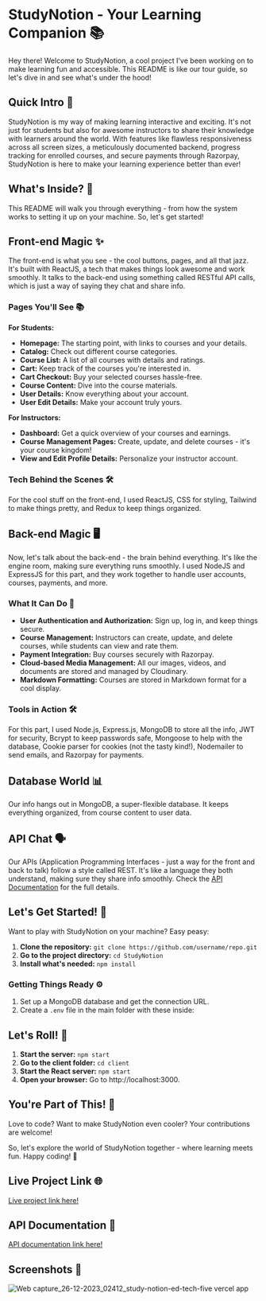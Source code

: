 # StudyNotion - Your Learning Companion 📚

Hey there! Welcome to StudyNotion, a cool project I've been working on to make learning fun and accessible. This README is like our tour guide, so let's dive in and see what's under the hood!

## Quick Intro 🌟

StudyNotion is my way of making learning interactive and exciting. It's not just for students but also for awesome instructors to share their knowledge with learners around the world. With features like flawless responsiveness across all screen sizes, a meticulously documented backend, progress tracking for enrolled courses, and secure payments through Razorpay, StudyNotion is here to make your learning experience better than ever!

## What's Inside? 🧐

This README will walk you through everything - from how the system works to setting it up on your machine. So, let's get started!

## Front-end Magic ✨

The front-end is what you see - the cool buttons, pages, and all that jazz. It's built with ReactJS, a tech that makes things look awesome and work smoothly. It talks to the back-end using something called RESTful API calls, which is just a way of saying they chat and share info.

### Pages You'll See 📚

**For Students:**
- **Homepage:** The starting point, with links to courses and your details.
- **Catalog:** Check out different course categories.
- **Course List:** A list of all courses with details and ratings.
- **Cart:** Keep track of the courses you're interested in.
- **Cart Checkout:** Buy your selected courses hassle-free.
- **Course Content:** Dive into the course materials.
- **User Details:** Know everything about your account.
- **User Edit Details:** Make your account truly yours.

**For Instructors:**
- **Dashboard:** Get a quick overview of your courses and earnings.
- **Course Management Pages:** Create, update, and delete courses - it's your course kingdom!
- **View and Edit Profile Details:** Personalize your instructor account.

### Tech Behind the Scenes 🛠️

For the cool stuff on the front-end, I used ReactJS, CSS for styling, Tailwind to make things pretty, and Redux to keep things organized.

## Back-end Magic 🖥️

Now, let's talk about the back-end - the brain behind everything. It's like the engine room, making sure everything runs smoothly. I used NodeJS and ExpressJS for this part, and they work together to handle user accounts, courses, payments, and more.

### What It Can Do 🚀

- **User Authentication and Authorization:** Sign up, log in, and keep things secure.
- **Course Management:** Instructors can create, update, and delete courses, while students can view and rate them.
- **Payment Integration:** Buy courses securely with Razorpay.
- **Cloud-based Media Management:** All our images, videos, and documents are stored and managed by Cloudinary.
- **Markdown Formatting:** Courses are stored in Markdown format for a cool display.

### Tools in Action 🛠️

For this part, I used Node.js, Express.js, MongoDB to store all the info, JWT for security, Bcrypt to keep passwords safe, Mongoose to help with the database, Cookie parser for cookies (not the tasty kind!), Nodemailer to send emails, and Razorpay for payments.

## Database World 📊

Our info hangs out in MongoDB, a super-flexible database. It keeps everything organized, from course content to user data.

## API Chat 🗣️

Our APIs (Application Programming Interfaces - just a way for the front and back to talk) follow a style called REST. It's like a language they both understand, making sure they share info smoothly. Check the [API Documentation](https://documenter.getpostman.com/view/30301498/2s9YkrcfpL#ed95e6e0-58cb-4e0b-a3dd-d00f6dcc0110) for the full details.

## Let's Get Started! 🚀

Want to play with StudyNotion on your machine? Easy peasy:

1. **Clone the repository:** `git clone https://github.com/username/repo.git`
2. **Go to the project directory:** `cd StudyNotion`
3. **Install what's needed:** `npm install`

### Getting Things Ready ⚙️

1. Set up a MongoDB database and get the connection URL.
2. Create a `.env` file in the main folder with these inside:



## Let's Roll! 🎉

1. **Start the server:** `npm start`
2. **Go to the client folder:** `cd client`
3. **Start the React server:** `npm start`
4. **Open your browser:** Go to http://localhost:3000.

## You're Part of This! 🤝

Love to code? Want to make StudyNotion even cooler? Your contributions are welcome! 

So, let's explore the world of StudyNotion together - where learning meets fun. Happy coding! 🚀


## Live Project Link 🌐

[Live project link here!](https://study-notion-ed-tech-five.vercel.app/)

## API Documentation 📘

[API documentation link here!](https://documenter.getpostman.com/view/30301498/2s9YkrcfpL#ed95e6e0-58cb-4e0b-a3dd-d00f6dcc0110)

## Screenshots 📸
![Web capture_26-12-2023_02412_study-notion-ed-tech-five vercel app](https://github.com/shubhhhGT/StudyNotion_EdTech/assets/140509975/6cc9cb8b-e126-4ef3-9f83-bcafc4b14471)


